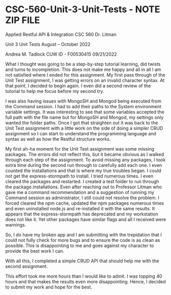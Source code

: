 # CSC-560-Unit-3-Unit-Tests - NOTE ZIP FILE

Applied Restful API & Integration
CSC 560
Dr. Litman

 Unit 3
Unit Tests
August – October 2022

Andrea M. Tadlock
CUW ID - F00530415
09/21/2022



What I thought was going to be a step-by-step tutorial learning, did twists and turns to incompletion. This does not make me happy and all in all I am not satisfied where I ended for this assignment. My first pass through of the Unit Test assignment, I was getting errors on an invalid character syntax. At that point, I decided to begin again. I even did a second review of the tutorial to help me focus before my second try. 

I was also having issues with MongoSH and Mongod being executed from the Command session. I had to add their paths to the System environment variable settings. It was interesting to see that some variables accepted the full path with the file name but for MongoSH and Mongod, my settings only wanted the folder paths. Once I got that straighten out it was back to the Unit Test assignment with a little work on the side of doing a simpler CRUD assignment so I can start to understand the programming language and syntax as well as how the Restful structure works.


My first ah-ha moment for the Unit Test assignment was some missing packages. The errors did not reflect this, but it became obvious as I walked through each step of the assignment. To avoid missing any packages, I took extra time during the second run through to carefully add each one. I even counted the installations and that is where my true troubles began. I could not get the express-stormpath to install. I tried numerous times. I even cleared the packages and restarted. I created a test folder to run through the package installations. Even after reaching out to Professor Litman who gave me a command recommendation and a suggestion of running my Command session as administrator, I still could not resolve the problem. I forced cleared the npm cache, updated the npm packages numerous times and even uninstalled node.js and re-installed it with the same results. It appears that the express-stormpath has deprecated and my workstation does not like it. Yet other packages have similar flags and all I received were warnings. 

So, I do have my broken app and I am submitting with the trepidation that I could not fully check for more bugs and to ensure the code is as clean as possible. This is disappointing to me and goes against my character to provide the best work I can.

With all this, I completed a simple CRUD API that should help me with the second assignment. 

This effort took me more hours than I would like to admit. I was topping 40 hours and that makes the results even more disappointing. Hence, I decided to submit my work and hope for the best.
